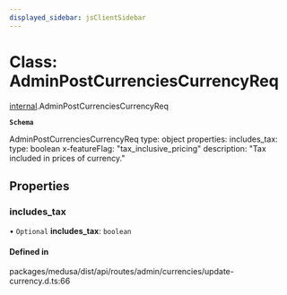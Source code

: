 ```yaml
---
displayed_sidebar: jsClientSidebar
---
```


# Class: AdminPostCurrenciesCurrencyReq

[internal](../modules/internal-4.md).AdminPostCurrenciesCurrencyReq

**`Schema`**

AdminPostCurrenciesCurrencyReq
type: object
properties:
  includes_tax:
    type: boolean
    x-featureFlag: "tax_inclusive_pricing"
    description: "Tax included in prices of currency."

## Properties

### includes\_tax

• `Optional` **includes\_tax**: `boolean`

#### Defined in

packages/medusa/dist/api/routes/admin/currencies/update-currency.d.ts:66
